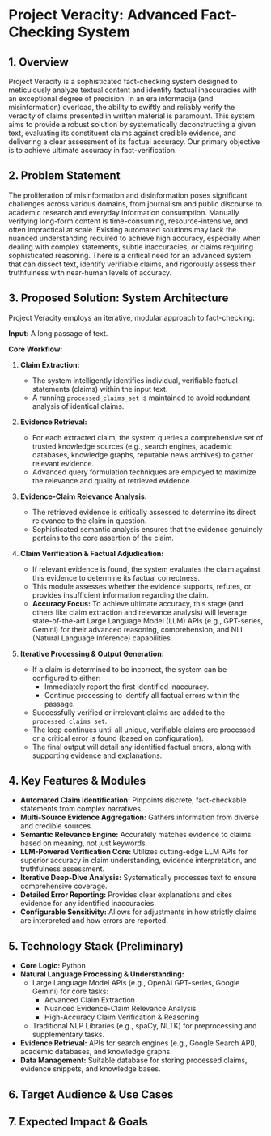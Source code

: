 # Project Veracity: Advanced Fact-Checking System

## 1. Overview

Project Veracity is a sophisticated fact-checking system designed to meticulously analyze textual content and identify factual inaccuracies with an exceptional degree of precision. In an era informacija (and misinformation) overload, the ability to swiftly and reliably verify the veracity of claims presented in written material is paramount. This system aims to provide a robust solution by systematically deconstructing a given text, evaluating its constituent claims against credible evidence, and delivering a clear assessment of its factual accuracy. Our primary objective is to achieve ultimate accuracy in fact-verification.

## 2. Problem Statement

The proliferation of misinformation and disinformation poses significant challenges across various domains, from journalism and public discourse to academic research and everyday information consumption. Manually verifying long-form content is time-consuming, resource-intensive, and often impractical at scale. Existing automated solutions may lack the nuanced understanding required to achieve high accuracy, especially when dealing with complex statements, subtle inaccuracies, or claims requiring sophisticated reasoning. There is a critical need for an advanced system that can dissect text, identify verifiable claims, and rigorously assess their truthfulness with near-human levels of accuracy.

## 3. Proposed Solution: System Architecture

Project Veracity employs an iterative, modular approach to fact-checking:

**Input:** A long passage of text.

**Core Workflow:**

1.  **Claim Extraction:**
    * The system intelligently identifies individual, verifiable factual statements (claims) within the input text.
    * A running `processed_claims_set` is maintained to avoid redundant analysis of identical claims.

2.  **Evidence Retrieval:**
    * For each extracted claim, the system queries a comprehensive set of trusted knowledge sources (e.g., search engines, academic databases, knowledge graphs, reputable news archives) to gather relevant evidence.
    * Advanced query formulation techniques are employed to maximize the relevance and quality of retrieved evidence.

3.  **Evidence-Claim Relevance Analysis:**
    * The retrieved evidence is critically assessed to determine its direct relevance to the claim in question.
    * Sophisticated semantic analysis ensures that the evidence genuinely pertains to the core assertion of the claim.

4.  **Claim Verification & Factual Adjudication:**
    * If relevant evidence is found, the system evaluates the claim against this evidence to determine its factual correctness.
    * This module assesses whether the evidence supports, refutes, or provides insufficient information regarding the claim.
    * **Accuracy Focus:** To achieve ultimate accuracy, this stage (and others like claim extraction and relevance analysis) will leverage state-of-the-art Large Language Model (LLM) APIs (e.g., GPT-series, Gemini) for their advanced reasoning, comprehension, and NLI (Natural Language Inference) capabilities.

5.  **Iterative Processing & Output Generation:**
    * If a claim is determined to be incorrect, the system can be configured to either:
        * Immediately report the first identified inaccuracy.
        * Continue processing to identify all factual errors within the passage.
    * Successfully verified or irrelevant claims are added to the `processed_claims_set`.
    * The loop continues until all unique, verifiable claims are processed or a critical error is found (based on configuration).
    * The final output will detail any identified factual errors, along with supporting evidence and explanations.

## 4. Key Features & Modules

* **Automated Claim Identification:** Pinpoints discrete, fact-checkable statements from complex narratives.
* **Multi-Source Evidence Aggregation:** Gathers information from diverse and credible sources.
* **Semantic Relevance Engine:** Accurately matches evidence to claims based on meaning, not just keywords.
* **LLM-Powered Verification Core:** Utilizes cutting-edge LLM APIs for superior accuracy in claim understanding, evidence interpretation, and truthfulness assessment.
* **Iterative Deep-Dive Analysis:** Systematically processes text to ensure comprehensive coverage.
* **Detailed Error Reporting:** Provides clear explanations and cites evidence for any identified inaccuracies.
* **Configurable Sensitivity:** Allows for adjustments in how strictly claims are interpreted and how errors are reported.

## 5. Technology Stack (Preliminary)

* **Core Logic:** Python
* **Natural Language Processing & Understanding:**
    * Large Language Model APIs (e.g., OpenAI GPT-series, Google Gemini) for core tasks:
        * Advanced Claim Extraction
        * Nuanced Evidence-Claim Relevance Analysis
        * High-Accuracy Claim Verification & Reasoning
    * Traditional NLP Libraries (e.g., spaCy, NLTK) for preprocessing and supplementary tasks.
* **Evidence Retrieval:** APIs for search engines (e.g., Google Search API), academic databases, and knowledge graphs.
* **Data Management:** Suitable database for storing processed claims, evidence snippets, and knowledge bases.

## 6. Target Audience & Use Cases


## 7. Expected Impact & Goals

